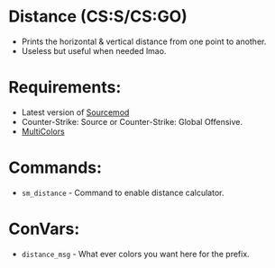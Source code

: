 # Distance (CS:S/CS:GO)
* Prints the horizontal & vertical distance from one point to another.
* Useless but useful when needed lmao.
 
# Requirements:
* Latest version of [Sourcemod](http://www.sourcemod.net)
* Counter-Strike: Source or Counter-Strike: Global Offensive.
* [MultiColors](https://forums.alliedmods.net/showthread.php?t=247770)

# Commands:
* `sm_distance` - Command to enable distance calculator.

# ConVars:
* `distance_msg` - What ever colors you want here for the prefix.
